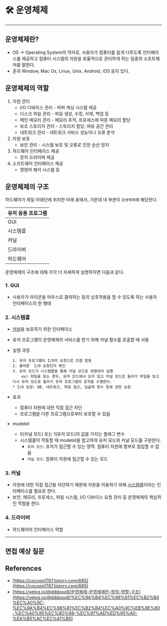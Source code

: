 # 🛠️ 운영체제

---
## 운영체제란?
- OS → Operating System의 약자로, 사용자가 컴퓨터를 쉽게 다루도록 인터페이스를 제공하고 컴퓨터 시스템의 자원을 효율적으로 관리하게 하는 일종의 소프트웨어를 말한다.
- 흔히 Window, Mac Os, Linux, Unix, Android, iOS 등이 있다.

## 운영체제의 역할
1. 자원 관리
    - I/O 디바이스 관리 - 버퍼 캐싱 시스템 제공
    - 디스크 파일 관리 - 파일 생성, 수정, 삭제, 백업 등
    - 메인 메모리 관리 - 메모리 추적, 프로세스에 따른 메모리 할당
    - 보조 스토리지 관리 - 스토리지 할당, 여유 공간 관리
    - 네트워크 관리 - 네트워크 서비스 성능이나 오류 분석
2. 자원 보호
    - 보안 관리 - 시스템 보호 및 오류로 인한 손산 방지
3. 하드웨어 인터페이스 제공
    - 장치 드라이버 제공
4. 소프트웨어 인터페이스 제공
    - 명령어 해석 시스템 등

## 운영체제의 구조
하드웨어가 제일 아래단에 위치한 아래 표에서, 가운데 네 부분이 `운영체제`에 해당한다.

| 유저 응용 프로그램 |
| --- |
| GUI |
| 시스템콜 |
| 커널 |
| 드라이버 |
| 하드웨어 |

운영체제의 구조에 대해 각각 더 자세하게 설명하자면 다음과 같다.

### 1. GUI

- 사용자가 아이콘을 마우스로 클릭하는 등의 상호작용을 할 수 있도록 하는 사용자 인터페이스의 한 형태

### 2. 시스템콜

- [커널](#3-커널)을 보호하기 위한 인터페이스
- 유저 프로그램이 운영체제의 서비스를 받기 위해 커널 함수를 호출할 때 사용


- 실행 과정
    ```
    1. 유저 프로그램이 I/O의 요청으로 트랩 발동
    2. 올바른  I/O 요청인지 확인
    3. 유저 모드가 시스템콜을 통해 커널 모드로 변환되어 실행
        ex) 파일을 읽는 경우, 유저 모드에서 읽지 않고 커널 모드로 들어가 파일을 읽고 다시 유저 모드로 돌아가 유저 프로그램의 로직을 수행한다.
    * I/O 요청: DB, 네트워크, 파일 접근, 입출력 함수 등에 관한 요청
    ```
  
- 효과
    - 컴퓨터 자원에 대한 직접 접근 차단
    - 프로그램을 다른 프로그램으로부터 보호할 수 있음


- modebit
    - 0(커널 모드) 또는 1(유저 모드)의 값을 가지는 플래그 변수
    - 시스템콜이 작동할 때 modebit을 참고하여 유저 모드와 커널 모드를 구분한다.
        - `유저 모드`: 유저가 접근할 수 있는 영역. 컴퓨터 자원에 함부로 침입할 수 없음
        - `커널 모드`: 컴퓨터 자원에 접근할 수 있는 모드

### 3. 커널
- 자원에 대한 직접 접근을 차단하기 때문에 자원을 이용하기 위해 [시스템콜](#2-시스템콜)이라는 인터페이스를 필요로 한다.
- 보안, 메모리, 프로세스, 파일 시스템, I/O 디바이스 요청 관리 등 운영체제의 핵심적인 역할을 한다.

### 4. 드라이버
- 하드웨어의 인터페이스 역할



-------------------------------------------------


면접 예상 질문
---



References
---
- [https://cocoon1787.tistory.com/685](https://cocoon1787.tistory.com/685)
- [https://velog.io/@dddooo9/운영체제-운영체제란-정의-역할-구조](https://velog.io/@dddooo9/%EC%9A%B4%EC%98%81%EC%B2%B4%EC%A0%9C-%EC%9A%B4%EC%98%81%EC%B2%B4%EC%A0%9C%EB%9E%80-%EC%A0%95%EC%9D%98-%EC%97%AD%ED%95%A0-%EA%B5%AC%EC%A1%B0)